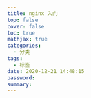 ```yaml
---
title: nginx 入门
top: false
cover: false
toc: true
mathjax: true
categories:
  - 分类
tags:
  - 标签
date: 2020-12-21 14:48:15
password:
summary:
---
```


